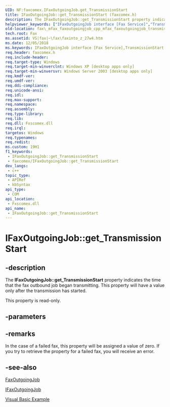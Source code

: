 ```yaml
---
UID: NF:faxcomex.IFaxOutgoingJob.get_TransmissionStart
title: IFaxOutgoingJob::get_TransmissionStart (faxcomex.h)
description: The IFaxOutgoingJob::get_TransmissionStart property indicates the time that the fax outbound job began transmitting. This property will have a value only after the transmission has started.
helpviewer_keywords: ["IFaxOutgoingJob interface [Fax Service]","TransmissionStart property","IFaxOutgoingJob.TransmissionStart","IFaxOutgoingJob.get_TransmissionStart","IFaxOutgoingJob::TransmissionStart","IFaxOutgoingJob::get_TransmissionStart","TransmissionStart property [Fax Service]","TransmissionStart property [Fax Service]","IFaxOutgoingJob interface","_mfax_faxoutgoingjob.transmissionstart","fax._mfax_faxoutgoingjob_cpp_mfax_faxoutgoingjob_transmissionstart_cpp","fax._mfax_faxoutgoingjob_transmissionstart","faxcomex/IFaxOutgoingJob::TransmissionStart","faxcomex/IFaxOutgoingJob::get_TransmissionStart","get_TransmissionStart"]
old-location: fax\_mfax_faxoutgoingjob_cpp_mfax_faxoutgoingjob_transmissionstart_cpp.htm
tech.root: Fax
ms.assetid: VS|fax|~\fax\faxinto_z_27w4.htm
ms.date: 12/05/2018
ms.keywords: IFaxOutgoingJob interface [Fax Service],TransmissionStart property, IFaxOutgoingJob.TransmissionStart, IFaxOutgoingJob.get_TransmissionStart, IFaxOutgoingJob::TransmissionStart, IFaxOutgoingJob::get_TransmissionStart, TransmissionStart property [Fax Service], TransmissionStart property [Fax Service],IFaxOutgoingJob interface, _mfax_faxoutgoingjob.transmissionstart, fax._mfax_faxoutgoingjob_cpp_mfax_faxoutgoingjob_transmissionstart_cpp, fax._mfax_faxoutgoingjob_transmissionstart, faxcomex/IFaxOutgoingJob::TransmissionStart, faxcomex/IFaxOutgoingJob::get_TransmissionStart, get_TransmissionStart
req.header: faxcomex.h
req.include-header: 
req.target-type: Windows
req.target-min-winverclnt: Windows XP [desktop apps only]
req.target-min-winversvr: Windows Server 2003 [desktop apps only]
req.kmdf-ver: 
req.umdf-ver: 
req.ddi-compliance: 
req.unicode-ansi: 
req.idl: 
req.max-support: 
req.namespace: 
req.assembly: 
req.type-library: 
req.lib: 
req.dll: Fxscomex.dll
req.irql: 
targetos: Windows
req.typenames: 
req.redist: 
ms.custom: 19H1
f1_keywords:
 - IFaxOutgoingJob::get_TransmissionStart
 - faxcomex/IFaxOutgoingJob::get_TransmissionStart
dev_langs:
 - c++
topic_type:
 - APIRef
 - kbSyntax
api_type:
 - COM
api_location:
 - Fxscomex.dll
api_name:
 - IFaxOutgoingJob::get_TransmissionStart
---
```


# IFaxOutgoingJob::get_TransmissionStart


## -description

The <b>IFaxOutgoingJob::get_TransmissionStart</b> property indicates the time that the fax outbound job began transmitting. This property will have a value only after the transmission has started.

This property is read-only.

## -parameters

## -remarks

In the case of a failed fax, this property will be assigned a value of zero. If you try to retrieve the property for a failed fax, you will receive an error.

## -see-also

<a href="/previous-versions/windows/desktop/fax/-mfax-faxoutgoingjob">FaxOutgoingJob</a>



<a href="/previous-versions/windows/desktop/api/faxcomex/nn-faxcomex-ifaxoutgoingjob">IFaxOutgoingJob</a>



<a href="/previous-versions/windows/desktop/fax/-mfax-managing-outgoing-jobs">Visual Basic Example</a>

